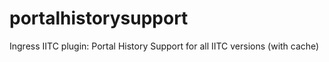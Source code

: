 # portalhistorysupport
Ingress IITC plugin: Portal History Support for all IITC versions (with cache)
